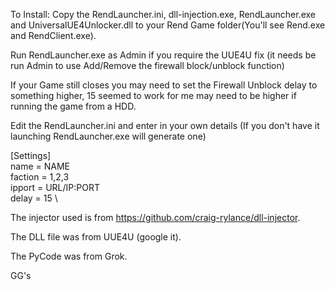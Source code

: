 To Install: Copy the RendLauncher.ini, dll-injection.exe, RendLauncher.exe and UniversalUE4Unlocker.dll to your Rend Game folder(You'll see Rend.exe and RendClient.exe).

Run RendLauncher.exe as Admin if you require the UUE4U fix (it needs be run Admin to use Add/Remove the firewall block/unblock function)

If your Game still closes you may need to set the Firewall Unblock delay to something higher, 15 seemed to work for me may need to be higher if running the game from a HDD.

Edit the RendLauncher.ini and enter in your own details (If you don't have it launching RendLauncher.exe will generate one)

[Settings] \
name = NAME \
faction = 1,2,3 \
ipport = URL/IP:PORT \
delay = 15 \


The injector used is from https://github.com/craig-rylance/dll-injector.

The DLL file was from UUE4U (google it).

The PyCode was from Grok.


GG's
